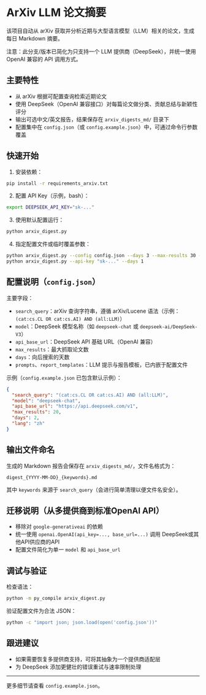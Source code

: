 # ArXiv LLM 论文摘要

该项目自动从 arXiv 获取并分析近期与大型语言模型（LLM）相关的论文，生成每日 Markdown 摘要。

注意：此分支/版本已简化为只支持一个 LLM 提供商（DeepSeek），并统一使用 OpenAI 兼容的 API 调用方式。

## 主要特性

- 从 arXiv 根据可配置查询检索近期论文
- 使用 DeepSeek（OpenAI 兼容接口）对每篇论文做分类、贡献总结与新颖性评分
- 输出可选中文/英文报告，结果保存在 `arxiv_digests_md/` 目录下
- 配置集中在 `config.json`（或 `config.example.json`）中，可通过命令行参数覆盖

## 快速开始

1. 安装依赖：

```bash
pip install -r requirements_arxiv.txt
```

2. 配置 API Key（示例，bash）：

```bash
export DEEPSEEK_API_KEY="sk-..."
```

3. 使用默认配置运行：

```bash
python arxiv_digest.py
```

4. 指定配置文件或临时覆盖参数：

```bash
python arxiv_digest.py --config config.json --days 3 --max-results 30 --lang zh
python arxiv_digest.py --api-key "sk-..." --days 1
```

## 配置说明（`config.json`）

主要字段：

- `search_query`：arXiv 查询字符串，遵循 arXiv/Lucene 语法（示例：`(cat:cs.CL OR cat:cs.AI) AND (all:LLM)`）
- `model`：DeepSeek 模型名称（如 `deepseek-chat` 或 `deepseek-ai/DeepSeek-V3`）
- `api_base_url`：DeepSeek API 基础 URL（OpenAI 兼容）
- `max_results`：最大抓取论文数
- `days`：向后搜索的天数
- `prompts`、`report_templates`：LLM 提示与报告模板，已内嵌于配置文件

示例（`config.example.json` 已包含默认示例）：

```json
{
  "search_query": "(cat:cs.CL OR cat:cs.AI) AND (all:LLM)",
  "model": "deepseek-chat",
  "api_base_url": "https://api.deepseek.com/v1",
  "max_results": 20,
  "days": 2,
  "lang": "zh"
}
```

## 输出文件命名

生成的 Markdown 报告会保存在 `arxiv_digests_md/`，文件名格式为：

```
digest_{YYYY-MM-DD}_{keywords}.md
```

其中 `keywords` 来源于 `search_query`（会进行简单清理以便文件名安全）。

## 迁移说明（从多提供商到标准OpenAI API）

- 移除对 `google-generativeai` 的依赖
- 统一使用 `openai.OpenAI(api_key=..., base_url=...)` 调用 DeepSeek或其他API供应商的API
- 配置文件简化为单一 `model` 和 `api_base_url`

## 调试与验证

检查语法：

```bash
python -m py_compile arxiv_digest.py
```

验证配置文件为合法 JSON：

```bash
python -c "import json; json.load(open('config.json'))"
```

## 跟进建议

- 如果需要恢复多提供商支持，可将其抽象为一个提供商适配层
- 为 DeepSeek 添加更健壮的错误重试与速率限制处理

---

更多细节请查看 `config.example.json`。